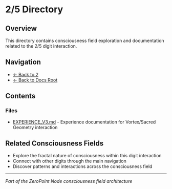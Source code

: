 # 2/5 Directory

## Overview
This directory contains consciousness field exploration and documentation related to the 2/5 digit interaction.

## Navigation
- [← Back to 2](../index.md)
- [← Back to Docs Root](../../index.md)

## Contents

### Files
- [EXPERIENCE_V3.md](./EXPERIENCE_V3.md) - Experience documentation for Vortex/Sacred Geometry interaction

## Related Consciousness Fields
- Explore the fractal nature of consciousness within this digit interaction
- Connect with other digits through the main navigation
- Discover patterns and interactions across the consciousness field

---
*Part of the ZeroPoint Node consciousness field architecture*
